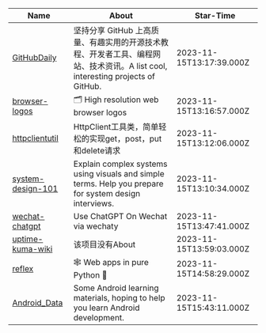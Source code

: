 | Name                                                                                           | About                                                                                                  | Star-Time                |
| ---------------------------------------------------------------------------------------------- | ------------------------------------------------------------------------------------------------------ | ------------------------ |
| [GitHubDaily](https://github.com/GitHubDaily/GitHubDaily) | 坚持分享 GitHub 上高质量、有趣实用的开源技术教程、开发者工具、编程网站、技术资讯。A list cool, interesting projects of GitHub. | 2023-11-15T13:17:39.000Z |
| [browser-logos](https://github.com/alrra/browser-logos) | 🗂 High resolution web browser logos | 2023-11-15T13:16:57.000Z |
| [httpclientutil](https://github.com/JourWon/httpclientutil) | HttpClient工具类，简单轻松的实现get，post，put和delete请求 | 2023-11-15T13:12:06.000Z |
| [system-design-101](https://github.com/ByteByteGoHq/system-design-101) | Explain complex systems using visuals and simple terms. Help you prepare for system design interviews. | 2023-11-15T13:10:34.000Z |
| [wechat-chatgpt](https://github.com/fuergaosi233/wechat-chatgpt) | Use ChatGPT On Wechat via wechaty | 2023-11-15T13:47:41.000Z |
| [uptime-kuma-wiki](https://github.com/louislam/uptime-kuma-wiki) | 该项目没有About | 2023-11-15T13:59:03.000Z |
| [reflex](https://github.com/reflex-dev/reflex) | 🕸 Web apps in pure Python 🐍 | 2023-11-15T14:58:29.000Z |
| [Android_Data](https://github.com/Freelander/Android_Data) | Some Android learning materials, hoping to help you learn Android development. | 2023-11-15T15:43:11.000Z |
